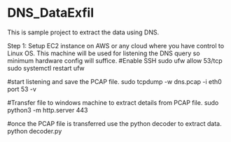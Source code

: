 # DNS_DataExfil
This is sample project to extract the data using DNS.

Step 1: Setup EC2 instance on AWS or any cloud where you have control to Linux OS. This machine will be used for listening the DNS query so minimum hardware config will suffice.
#Enable SSH
sudo ufw allow 53/tcp
sudo systemctl restart ufw

#start listening and save the PCAP file.
sudo tcpdump -w dns.pcap -i eth0 port 53 -v

#Transfer file to windows machine to extract details from PCAP file.
sudo python3 -m http.server 443

#once the PCAP file is transferred use the python decoder to extract data.
python decoder.py
